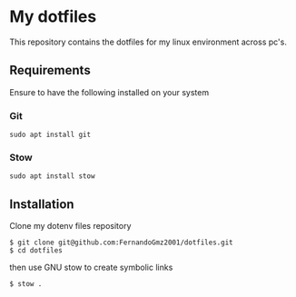 # My dotfiles
This repository contains the dotfiles for my linux environment across pc's.

## Requirements 
Ensure to have the following installed on your system

### Git
```
sudo apt install git
```
### Stow
```
sudo apt install stow
```
## Installation 
Clone my dotenv files repository

```
$ git clone git@github.com:FernandoGmz2001/dotfiles.git
$ cd dotfiles 
```

then use GNU stow to create symbolic links 
```
$ stow . 
```
